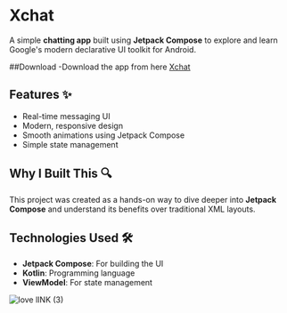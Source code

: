 # Xchat

A simple **chatting app** built using **Jetpack Compose** to explore and learn Google's modern declarative UI toolkit for Android.  

##Download
-Download the app from here [Xchat](https://github.com/abhii2002/Xchat/releases/download/v1.0.0-alpha/app-debug.apk)

## Features ✨  
- Real-time messaging UI  
- Modern, responsive design  
- Smooth animations using Jetpack Compose  
- Simple state management  

## Why I Built This 🔍  
This project was created as a hands-on way to dive deeper into **Jetpack Compose** and understand its benefits over traditional XML layouts.  

## Technologies Used 🛠  
- **Jetpack Compose**: For building the UI  
- **Kotlin**: Programming language  
- **ViewModel**: For state management

![love lINK (3)](https://github.com/user-attachments/assets/9d4ad2f8-3232-4b91-886e-61465d2a94ba)
